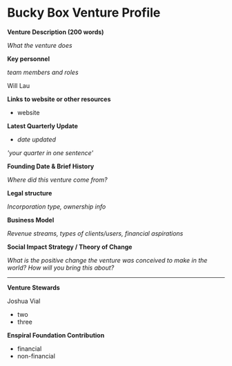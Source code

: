 # Bucky Box Venture Profile

**Venture Description (200 words)**

*What the venture does*

**Key personnel**

*team members and roles*

Will Lau

**Links to website or other resources**
* website

**Latest Quarterly Update**

* *date updated*

*'your quarter in one sentence'*

**Founding Date & Brief History**

*Where did this venture come from?*

**Legal structure**

*Incorporation type, ownership info*

**Business Model**

*Revenue streams, types of clients/users, financial aspirations*

**Social Impact Strategy / Theory of Change**

*What is the positive change the venture was conceived to make in the world? How will you bring this about?*

---

**Venture Stewards** 

Joshua Vial
* two
* three

**Enspiral Foundation Contribution**

* financial
* non-financial
